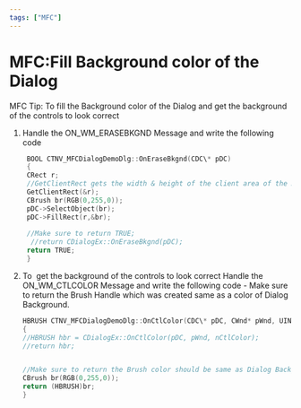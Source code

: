 ```yaml
---
tags: ["MFC"]
---
```


# MFC:Fill Background color of the Dialog

MFC Tip: To fill the Background color of the Dialog and get the background of the controls to look correct

1. Handle the ON_WM_ERASEBKGND Message and write the following code
   ```cpp 
    BOOL CTNV_MFCDialogDemoDlg::OnEraseBkgnd(CDC\* pDC)
    {
    CRect r;
    //GetClientRect gets the width & height of the client area of the Dialog
    GetClientRect(&r);
    CBrush br(RGB(0,255,0));
    pDC->SelectObject(br);
    pDC->FillRect(r,&br);
    
    //Make sure to return TRUE;
     //return CDialogEx::OnEraseBkgnd(pDC);
    return TRUE;
    }
    ```
    
    
2. To  get the background of the controls to look correct Handle the ON_WM_CTLCOLOR Message and write the following code - Make sure to return the Brush Handle which was created same as a color of Dialog Background.
     ```cpp 
    HBRUSH CTNV_MFCDialogDemoDlg::OnCtlColor(CDC\* pDC, CWnd* pWnd, UINT nCtlColor)
    {
     //HBRUSH hbr = CDialogEx::OnCtlColor(pDC, pWnd, nCtlColor);
     //return hbr;
    

     //Make sure to return the Brush color should be same as Dialog Background color 
     CBrush br(RGB(0,255,0));
     return (HBRUSH)br; 
    }
```
